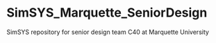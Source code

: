 SimSYS_Marquette_SeniorDesign
=============================

SimSYS repository for senior design team C40 at Marquette University
